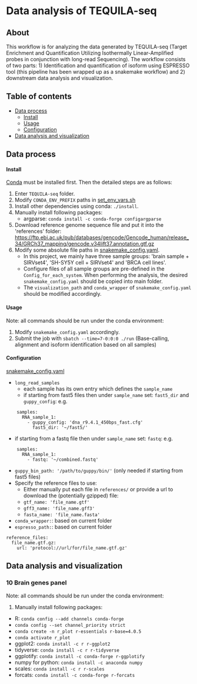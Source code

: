 # Data analysis of TEQUILA-seq

## About

This workflow is for analyzing the data generated by TEQUILA-seq (Target Enrichment and Quantification Utilizing Isothermally Linear-Amplified probes in conjunction with long-read Sequencing). 
The workflow consists of two parts: 1) Identification and quantification of isoform using ESPRESSO tool (this pipeline has been wrapped up as a snakemake workflow) and 2) downstream data analysis and visualization. 


## Table of contents

* [Data process](#data-process)
  + [Install](#install)
  + [Usage](#usage)
  + [Configuration](#configuration)
* [Data analysis and visualization](#data-analysis-and-visualization)


## Data process

#### Install

[Conda](https://docs.conda.io/projects/conda/en/latest/user-guide/install/linux.html) must be installed first. Then the detailed steps are as follows:

1. Enter `TEQUILA-seq` folder.
2. Modify `CONDA_ENV_PREFIX` paths in [set_env_vars.sh](set_env_vars.sh)
3. Install other dependencies using conda: `./install`.
4. Manually install following packages:
    + argparse: `conda install -c conda-forge configargparse`
5. Download reference genome sequence file and put it into the 'references' folder:         https://ftp.ebi.ac.uk/pub/databases/gencode/Gencode_human/release_34/GRCh37_mapping/gencode.v34lift37.annotation.gtf.gz
6. Modify some absolute file paths in [snakemake_config.yaml](snakemake_config.yaml).
    + In this project, we mainly have three sample groups: 'brain sample + SIRVset4', 'SH-SY5Y cell + SIRVset4' and 'BRCA cell lines'.
    + Configure files of all sample groups are pre-defined in the `Config_for_each_system`. When performing the analysis, the desired `snakemake_config.yaml` should be copied into main folder.
    + The `visualization_path` and `conda_wrapper` of `snakemake_config.yaml` should be modified accordingly.

#### Usage

Note: all commands should be run under the conda environment: 
1. Modify `snakemake_config.yaml` accordingly.
2. Submit the job with `sbatch --time=7-0:0:0 ./run` (Base-calling, alignment and isoform identification based on all samples)


#### Configuration

[snakemake_config.yaml](snakemake_config.yaml)
* `long_read_samples`
  + each sample has its own entry which defines the `sample_name`
  + if starting from fast5 files then under `sample_name` set: `fast5_dir` and `guppy_config`: e.g.
```
    samples:
      RNA_sample_1:
        - guppy_config: 'dna_r9.4.1_450bps_fast.cfg'
          fast5_dir: '~/fast5/'
```
  + if starting from a fastq file then under `sample_name` set: `fastq`: e.g.
```
    samples:
      RNA_sample_1:
        - fastq: '~/combined.fastq'
```
* `guppy_bin_path: '/path/to/guppy/bin/'` (only needed if starting from fast5 files)
* Specify the reference files to use:
  + Either manually put each file in `references/` or provide a url to download the (potentially gzipped) file:
  + `gtf_name: 'file_name.gtf'`
  + `gff3_name: 'file_name.gff3'`
  + `fasta_name: 'file_name.fasta'`
* `conda_wrapper:`: based on current folder
* `espresso_path:`: based on current folder
```
reference_files:
  file_name.gtf.gz:
    url: 'protocol://url/for/file_name.gtf.gz'
```


## Data analysis and visualization

### 10 Brain genes panel
Note: all commands should be run under the conda environment: 
1. Manually install following packages:
  + R: `conda config --add channels conda-forge`
  + `conda config --set channel_priority strict`
  + `conda create -n r_plot r-essentials r-base=4.0.5`
  + `conda activate r_plot`
  + ggplot2: `conda install -c r r-ggplot2`
  + tidyverse: `conda install -c r r-tidyverse`
  + ggplotify: `conda install -c conda-forge r-ggplotify`
  + numpy for python: `conda install -c anaconda numpy`
  + scales: `conda install -c r r-scales`
  + forcats: `conda install -c conda-forge r-forcats`

